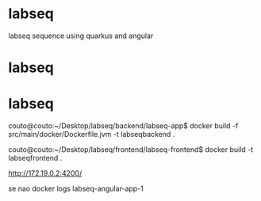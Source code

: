 # labseq
labseq sequence using quarkus and angular
# labseq
# labseq

couto@couto:~/Desktop/labseq/backend/labseq-app$ docker build -f src/main/docker/Dockerfile.jvm -t labseqbackend .

couto@couto:~/Desktop/labseq/frontend/labseq-frontend$ docker build -t labseqfrontend .

http://172.19.0.2:4200/

se nao docker logs labseq-angular-app-1 

